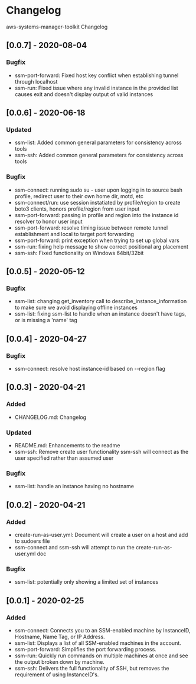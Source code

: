 # Changelog
aws-systems-manager-toolkit Changelog

## [0.0.7] - 2020-08-04
### Bugfix
- ssm-port-forward: Fixed host key conflict when establishing tunnel through localhost
- ssm-run: Fixed issue where any invalid instance in the provided list causes exit and doesn't display output of valid instances

## [0.0.6] - 2020-06-18
### Updated
- ssm-list: Added common general parameters for consistency across tools
- ssm-ssh: Added common general parameters for consistency across tools
### Bugfix
- ssm-connect: running sudo su - user upon logging in to source bash profile, redirect user to their own home dir, motd, etc
- ssm-connect/run: use session instatiated by profile/region to create boto3 clients, honors profile/region from user input
- ssm-port-forward: passing in profile and region into the instance id resolver to honor user input
- ssm-port-forward: resolve timing issue between remote tunnel establishment and local to target port forwarding
- ssm-port-forward: print exception when trying to set up global vars
- ssm-run: fixing help message to show correct positional arg placement
- ssm-ssh: Fixed functionality on Windows 64bit/32bit

## [0.0.5] - 2020-05-12
### Bugfix
- ssm-list: changing get_inventory call to describe_instance_information to make sure we avoid displaying offline instances
- ssm-list: fixing ssm-list to handle when an instance doesn't have tags, or is missing a 'name' tag

## [0.0.4] - 2020-04-27
### Bugfix
- ssm-connect: resolve host instance-id based on --region flag

## [0.0.3] - 2020-04-21
### Added
- CHANGELOG.md: Changelog
### Updated
- README.md: Enhancements to the readme
- ssm-ssh: Remove create user functionality ssm-ssh will connect as the user specified rather than assumed user
### Bugfix
- ssm-list: handle an instance having no hostname

## [0.0.2] - 2020-04-21
### Added
- create-run-as-user.yml: Document will create a user on a host and add to sudoers file
- ssm-connect and ssm-ssh will attempt to run the create-run-as-user.yml doc
### Bugfix
- ssm-list: potentially only showing a limited set of instances

## [0.0.1] - 2020-02-25
### Added
- ssm-connect: Connects you to an SSM-enabled machine by InstanceID, Hostname, Name Tag, or IP Address.
- ssm-list: Displays a list of all SSM-enabled machines in the account.
- ssm-port-forward: Simplifies the port forwarding process.
- ssm-run: Quickly run commands on multiple machines at once and see the output broken down by machine.
- ssm-ssh: Delivers the full functionality of SSH, but removes the requirement of using InstanceID's.
